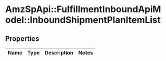 # AmzSpApi::FulfillmentInboundApiModel::InboundShipmentPlanItemList

## Properties
Name | Type | Description | Notes
------------ | ------------- | ------------- | -------------

